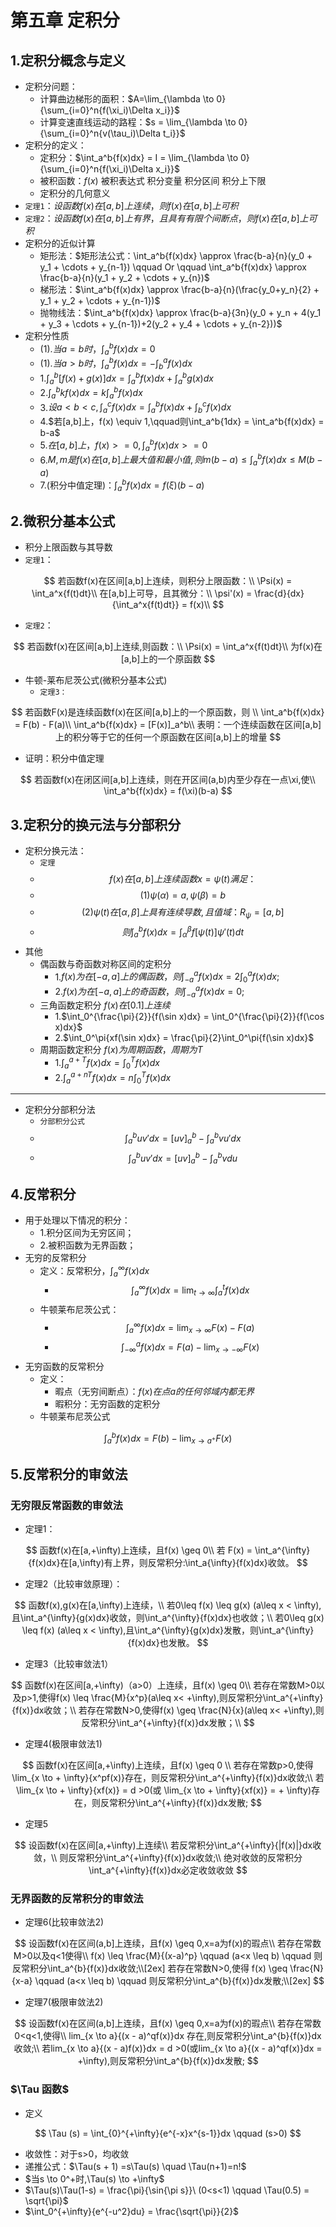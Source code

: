 # 第五章 定积分

## 1.定积分概念与定义

- 定积分问题：
  - 计算曲边梯形的面积：$A=\lim_{\lambda \to 0}{\sum_{i=0}^n{f(\xi_i)\Delta x_i}}$
  - 计算变速直线运动的路程：$s = \lim_{\lambda \to 0}{\sum_{i=0}^n{v(\tau_i)\Delta t_i}}$
- 定积分的定义：
  - 定积分：$\int_a^b{f(x)dx} = I = \lim_{\lambda \to 0}{\sum_{i=0}^n{f(\xi_i)\Delta x_i}}$
  - 被积函数：$f(x)$    被积表达式      积分变量        积分区间        积分上下限
  - 定积分的几何意义
- `定理1`：$设函数f(x)在[a,b]上连续，则f(x)在[a,b]上可积$
- `定理2`：$设函数f(x)在[a,b]上有界，且具有有限个间断点，则f(x)在[a,b]上可积$
- 定积分的近似计算
  - 矩形法：$矩形法公式：\int_a^b{f(x)dx} \approx \frac{b-a}{n}(y_0 + y_1 + \cdots + y_{n-1}) \qquad Or \qquad \int_a^b{f(x)dx} \approx \frac{b-a}{n}(y_1 + y_2 + \cdots + y_{n})$
  - 梯形法：$\int_a^b{f(x)dx} \approx \frac{b-a}{n}(\frac{y_0+y_n}{2} + y_1 + y_2 + \cdots + y_{n-1})$
  - 抛物线法：$\int_a^b{f(x)dx} \approx \frac{b-a}{3n}(y_0 + y_n + 4(y_1 + y_3 + \cdots + y_{n-1})+2(y_2 + y_4 + \cdots + y_{n-2}))$
- 定积分性质
  - (1).$当a=b时，\int_a^b{f(x)dx} = 0$
  - (1).$当a>b时，\int_a^b{f(x)dx} = -\int_b^a{f(x)dx}$
  - 1.$\int_a^b{[f(x) + g(x)]dx} = \int_a^b{f(x)dx} + \int_a^b{g(x)dx}$
  - 2.$\int_a^b{kf(x)dx} = k\int_a^b{f(x)dx}$
  - 3.$设a<b<c,\int_a^c{f(x)dx} = \int_a^b{f(x)dx} + \int_b^c{f(x)dx}$
  - 4.$若[a,b]上，f(x) \equiv 1,\qquad则\int_a^b{1dx} = \int_a^b{f(x)dx} = b-a$
  - 5.$在[a,b]上，f(x) >= 0,\int_a^b{f(x)dx} >=0$
  - 6.$M,m是f(x)在[a,b]上最大值和最小值,则m(b-a)\leq \int_a^b{f(x)dx} \leq M(b-a)$
  - 7.(积分中值定理)：$\int_a^b{f(x)dx} = f(\xi)(b-a)$

## 2.微积分基本公式

- 积分上限函数与其导数
- `定理1`：

$$
若函数f(x)在区间[a,b]上连续，则积分上限函数：\\
\Psi(x) = \int_a^x{f(t)dt}\\
在[a,b]上可导，且其微分：\\
\psi'(x) = \frac{d}{dx}{\int_a^x{f(t)dt}} = f(x)\\
$$

- `定理2`：

$$
若函数f(x)在区间[a,b]上连续,则函数：\\
\Psi(x) = \int_a^x{f(t)dt}\\
为f(x)在[a,b]上的一个原函数
$$

- 牛顿-莱布尼茨公式(微积分基本公式)
  - `定理3：`

$$
若函数F(x)是连续函数f(x)在区间[a,b]上的一个原函数，则 \\
  \int_a^b{f(x)dx} = F(b) - F(a)\\
  \int_a^b{f(x)dx} = [F(x)]_a^b\\
  表明：一个连续函数在区间[a,b]上的积分等于它的任何一个原函数在区间[a,b]上的增量
$$

- 证明：积分中值定理

$$
若函数f(x)在闭区间[a,b]上连续，则在开区间(a,b)内至少存在一点\xi,使\\
\int_a^b{f(x)dx} = f(\xi)(b-a)
$$

## 3.定积分的换元法与分部积分

- 定积分换元法：
  - `定理`
  - $$f(x)在[a,b]上连续函数x=\psi(t)满足： $$
  - $$(1)\psi(\alpha) = a,\psi(\beta) = b $$
  - $$(2) \psi(t)在[\alpha,\beta]上具有连续导数,且值域：R_{\psi}=[a,b]$$
  - $$则 \int_a^b{f(x)dx} = \int_{\alpha}^{\beta}{f[\psi(t)]\psi'(t)dt}$$
- 其他
  - 偶函数与奇函数对称区间的定积分
    - 1.$f(x)为在[-a,a]上的偶函数，则\int_{-a}^a{f(x)dx} = 2\int_0^a{f(x)dx};$
    - 2.$f(x)为在[-a,a]上的奇函数，则\int_{-a}^a{f(x)dx} = 0;$
  - 三角函数定积分 $f(x)在[0.1]上连续$
    - 1.$\int_0^{\frac{\pi}{2}}{f(\sin x)dx} = \int_0^{\frac{\pi}{2}}{f(\cos x)dx}$
    - 2.$\int_0^\pi{xf(\sin x)dx} = \frac{\pi}{2}\int_0^\pi{f(\sin x)dx}$
  - 周期函数定积分 $f(x)为周期函数，周期为T$
    - 1.$\int_a^{a+T}{f(x)dx} = \int_0^T{f(x)dx}$
    - 2.$\int_a^{a+nT}{f(x)dx} = n\int_0^T{f(x)dx}$

---

- 定积分分部积分法
  - `分部积分公式`
  - $$\int_a^b{uv'dx} = [uv]_a^b - \int_a^b{vu'dx}$$
  - $$\int_a^b{uv'dx} = [uv]_a^b - \int_a^b{vdu}$$

## 4.反常积分

- 用于处理以下情况的积分：
  - 1.积分区间为无穷区间；
  - 2.被积函数为无界函数；
- 无穷的反常积分
  - 定义：反常积分，$\int_a^{\infty}{f(x)dx}$
    - $$\int_a^{\infty}{f(x)dx} = \lim_{t \to \infty}\int_a^t{f(x)dx}$$
  - 牛顿莱布尼茨公式：
    - $$\int_a^{\infty}{f(x)dx} = \lim_{x \to \infty}{F(x)} - F(a) $$
    - $$\int_{-\infty}^a{f(x)dx} = F(a) - \lim_{x \to -\infty}{F(x)} $$
- 无穷函数的反常积分
  - 定义：
    - 暇点（无穷间断点）：$f(x)在点a的任何邻域内都无界$
    - 暇积分：无穷函数的定积分
  - 牛顿莱布尼茨公式

$$
\int_a^b{f(x)dx} = F(b) -\lim_{x \to a^+}F(x)
$$

## 5.反常积分的审敛法

### **无穷限反常函数的审敛法**

- 定理1：

$$
  函数f(x)在[a,+\infty)上连续，且f(x) \geq 0\\
  若 F(x) = \int_a^{\infty}{f(x)dx}在[a,\infty)有上界，则反常积分:\int_a{\infty}{f(x)dx}收敛。
$$

- 定理2（比较审敛原理）：

$$
函数f(x),g(x)在[a,\infty)上连续，\\
若0\leq f(x) \leq g(x) (a\leq x < \infty),且\int_a^{\infty}{g(x)dx}收敛，则\int_a^{\infty}{f(x)dx}也收敛；\\
若0\leq g(x) \leq f(x) (a\leq x < \infty),且\int_a^{\infty}{g(x)dx}发散，则\int_a^{\infty}{f(x)dx}也发散。
$$

- 定理3（比较审敛法1）

$$
函数f(x)在区间[a,+\infty)（a>0）上连续，且f(x) \geq 0\\
若存在常数M>0以及p>1,使得f(x) \leq \frac{M}{x^p}(a\leq x< +\infty),则反常积分\int_a^{+\infty}{f(x)}dx收敛；\\
若存在常数N>0,使得f(x) \geq \frac{N}{x}(a\leq x< +\infty),则反常积分\int_a^{+\infty}{f(x)}dx发散；\\
$$

- 定理4(极限审敛法1)

$$
函数f(x)在区间[a,+\infty)上连续，且f(x) \geq 0 \\
若存在常数p>0,使得\lim_{x \to + \infty}{x^pf(x)}存在，则反常积分\int_a^{+\infty}{f(x)}dx收敛;\\
若\lim_{x \to + \infty}{xf(x)} = d >0(或 \lim_{x \to + \infty}{xf(x)} = + \infty)存在，则反常积分\int_a^{+\infty}{f(x)}dx发散;
$$

- 定理5

$$
设函数f(x)在区间[a,+\infty)上连续\\
若反常积分\int_a^{+\infty}{|f(x)|}dx收敛，\\
则反常积分\int_a^{+\infty}{f(x)}dx收敛;\\
绝对收敛的反常积分\int_a^{+\infty}{f(x)}dx必定收敛收敛
$$

### **无界函数的反常积分的审敛法**

- 定理6(比较审敛法2)

$$
设函数f(x)在区间(a,b]上连续，且f(x) \geq 0,x=a为f(x)的瑕点\\
若存在常数M>0以及q<1使得\\
f(x) \leq \frac{M}{(x-a)^p} \qquad (a<x \leq b) \qquad 则反常积分\int_a^{b}{f(x)}dx收敛;\\[2ex]
若存在常数N>0,使得 f(x) \geq \frac{N}{x-a} \qquad  (a<x \leq b) \qquad 则反常积分\int_a^{b}{f(x)}dx发散;\\[2ex]
$$

- 定理7(极限审敛法2)

$$
设函数f(x)在区间(a,b]上连续，且f(x) \geq 0,x=a为f(x)的瑕点\\
若存在常数0<q<1,使得\\
lim_{x \to a}{(x - a)^qf(x)}dx 存在,则反常积分\int_a^{b}{f(x)}dx收敛;\\
若lim_{x \to a}{(x - a)f(x)}dx = d >0(或lim_{x \to a}{(x - a)^qf(x)}dx = +\infty),则反常积分\int_a^{b}{f(x)}dx发散;
$$

### **$\Tau 函数$**

- 定义

$$
\Tau (s) = \int_{0}^{+\infty}{e^{-x}x^{s-1}}dx \qquad (s>0)
$$

- 收敛性：对于s>0，均收敛
- 递推公式：$\Tau(s + 1) =s\Tau(s) \quad \Tau(n+1)=n!$
- $当s \to 0^+时,\Tau(s) \to +\infty$
- $\Tau(s)\Tau(1-s) = \frac{\pi}{\sin{\pi s}}\ (0<s<1) \qquad \Tau(0.5) = \sqrt{\pi}$
- $\int_0^{+\infty}{e^{-u^2}du} = \frac{\sqrt{\pi}}{2}$
